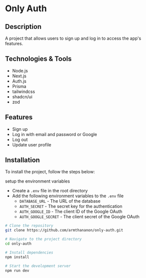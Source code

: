 # Only Auth

## Description
A project that allows users to sign up and log in to access the app's features.

## Technologies & Tools
- Node.js
- Next.js
- Auth.js
- Prisma
- tailwindcss
- shadcn/ui
- zod

## Features
- Sign up
- Log in with email and password or Google
- Log out
- Update user profile

## Installation
To install the project, follow the steps below:

setup the environment variables
- Create a `.env` file in the root directory
- Add the following environment variables to the `.env` file
    - `DATABASE_URL` - The URL of the database
    - `AUTH_SECRET` - The secret key for the authentication
    - `AUTH_GOOGLE_ID` - The client ID of the Google OAuth
    - `AUTH_GOOGLE_SECRET` - The client secret of the Google OAuth

```bash
# Clone the repository
git clone https://github.com/armthananon/only-auth.git

# Navigate to the project directory
cd only-auth

# Install dependencies
npm install

# Start the development server
npm run dev
```